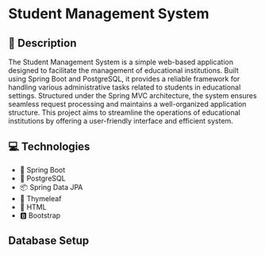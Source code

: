 # Student Management System

## 📖  Description

The Student Management System is a simple web-based application designed to facilitate the management of educational institutions. Built using Spring Boot and PostgreSQL, 
it provides a reliable framework for handling various administrative tasks related to students in educational settings. Structured under the Spring MVC architecture, the system ensures seamless request processing and maintains a well-organized application structure. This project aims to streamline the operations of educational institutions by offering a user-friendly interface and efficient system.

## 💻  Technologies

- 🌱 Spring Boot
- 🐘 PostgreSQL
- 📦 Spring Data JPA
- 🍃 Thymeleaf
- 📄 HTML
- 🅱️ Bootstrap

## Database Setup


